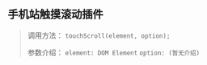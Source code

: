手机站触摸滚动插件
---------------

> 调用方法： 
> `touchScroll(element, option);`
> 
> 参数介绍：
>  `element: DOM Element` 
>  `option: (暂无介绍)`